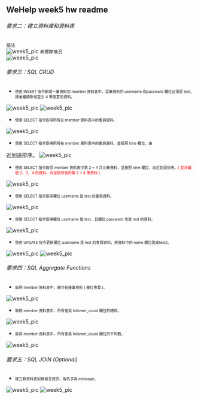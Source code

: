 ## WeHelp week5 hw readme
###### 要求二：建立資料庫和資料表
```語法```</br>
![week5_pic](week5_pic/q2_001.PNG)
```表實際情況```</br>
![week5_pic](week5_pic/q2_002.PNG)
###### 要求三：SQL CRUD
+ <div style="font-size:0.7em">使⽤ INSERT 指令新增⼀筆資料到 member 資料表中，這筆資料的 username 和password 欄位必須是 test。接著繼續新增⾄少 4 筆隨意的資料。</div>
![week5_pic](week5_pic/q3_003_1.PNG)
![week5_pic](week5_pic/q3_003_2.PNG)


+ <div style="font-size:0.7em">使⽤ SELECT 指令取得所有在 member 資料表中的會員資料。</div>
![week5_pic](week5_pic/q3_003.PNG)

+ <div style="font-size:0.7em">使⽤ SELECT 指令取得所有在 member 資料表中的會員資料，並按照 time 欄位，由
近到遠排序。</div>
![week5_pic](week5_pic/q3_004.PNG)

+ <div style="font-size:0.7em">使⽤ SELECT 指令取得 member 資料表中第 2 ~ 4 共三筆資料，並按照 time 欄位，由近到遠排序。<span style="color:red;">( 並非編號 2、3、4 的資料，⽽是排序後的第 2 ~ 4 筆資料 )</span></div>
![week5_pic](week5_pic/q3_005.PNG)

+ <div style="font-size:0.7em">使⽤ SELECT 指令取得欄位 username 是 test 的會員資料。</div>
![week5_pic](week5_pic/q3_006.PNG)

+ <div style="font-size:0.7em">使⽤ SELECT 指令取得欄位 username 是 test、且欄位 password 也是 test 的資料。</div>
![week5_pic](week5_pic/q3_007.PNG)

+ <div style="font-size:0.7em">使⽤ UPDATE 指令更新欄位 username 是 test 的會員資料，將資料中的 name 欄位改成test2。</div>
![week5_pic](week5_pic/q3_008.PNG)
![week5_pic](week5_pic/q3_009.PNG)

###### 要求四：SQL Aggregate Functions
+ <div style="font-size:0.7em">取得 member 資料表中，總共有幾筆資料 ( 幾位會員 )。</div>
![week5_pic](week5_pic/q3_010.PNG)

+ <div style="font-size:0.7em">取得 member 資料表中，所有會員 follower_count 欄位的總和。</div>
![week5_pic](week5_pic/q3_011.PNG)

+ <div style="font-size:0.7em">取得 member 資料表中，所有會員 follower_count 欄位的平均數。</div>
![week5_pic](week5_pic/q3_012.PNG)

###### 要求五：SQL JOIN (Optional)

+ <div style="font-size:0.7em">建立新資料表紀錄留⾔資訊，取名字為 message。</div>
![week5_pic](week5_pic/q3_013.PNG)
![week5_pic](week5_pic/q3_014.PNG)
